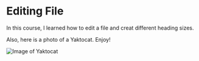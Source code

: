 # Editing File

In this course, I learned how to edit a file and creat different heading sizes. 

Also, here is a photo of a Yaktocat. Enjoy!

![Image of Yaktocat](https://octodex.github.com/images/yaktocat.png)
